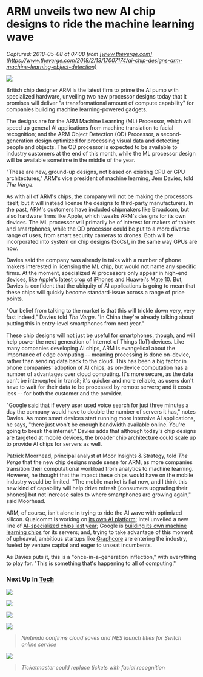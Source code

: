 # ARM unveils two new AI chip designs to ride the machine learning wave

_Captured: 2018-05-08 at 07:08 from [www.theverge.com](https://www.theverge.com/2018/2/13/17007174/ai-chip-designs-arm-machine-learning-object-detection)_

![](https://cdn.vox-cdn.com/thumbor/t5zRpoiQl3fQUzYYyxS8ynt_ZrE=/0x0:4020x2680/1200x800/filters:focal\(1156x1716:1798x2358\)/cdn.vox-cdn.com/uploads/chorus_image/image/58675337/akrales_170118_1404_A_0008.0.jpg)

British chip designer ARM is the latest firm to prime the AI pump with specialized hardware, unveiling two new processor designs today that it promises will deliver "a transformational amount of compute capability" for companies building machine learning-powered gadgets.

The designs are for the ARM Machine Learning (ML) Processor, which will speed up general AI applications from machine translation to facial recognition; and the ARM Object Detection (OD) Processor, a second-generation design optimized for processing visual data and detecting people and objects. The OD processor is expected to be available to industry customers at the end of this month, while the ML processor design will be available sometime in the middle of the year.

"These are new, ground-up designs, not based on existing CPU or GPU architectures," ARM's vice president of machine learning, Jem Davies, told _The Verge_.

As with all of ARM's chips, the company will not be making the processors itself, but it will instead license the designs to third-party manufacturers. In the past, ARM's customers have included chipmakers like Broadcom, but also hardware firms like Apple, which tweaks ARM's designs for its own devices. The ML processor will primarily be of interest for makers of tablets and smartphones, while the OD processor could be put to a more diverse range of uses, from smart security cameras to drones. Both will be incorporated into system on chip designs (SoCs), in the same way GPUs are now.

Davies said the company was already in talks with a number of phone makers interested in licensing the ML chip, but would not name any specific firms. At the moment, specialized AI processors only appear in high-end devices, like Apple's [latest crop of iPhones](https://www.theverge.com/2017/9/13/16300464/apple-iphone-x-ai-neural-engine) and Huawei's [Mate 10](https://www.theverge.com/circuitbreaker/2017/10/16/16481242/huawei-mate-10-pro-announcement-specs-price-ai-features). But, Davies is confident that the ubiquity of AI applications is going to mean that these chips will quickly become standard-issue across a range of price points.

"Our belief from talking to the market is that this will trickle down very, very fast indeed," Davies told _The Verge_. "In China they're already talking about putting this in entry-level smartphones from next year."

These chip designs will not just be useful for smartphones, though, and will help power the next generation of Internet of Things (IoT) devices. Like many companies developing AI chips, ARM is evangelical about the importance of edge computing -- meaning processing is done on-device, rather than sending data back to the cloud. This has been a big factor in phone companies' adoption of AI chips, as on-device computation has a number of advantages over cloud computing. It's more secure, as the data can't be intercepted in transit; it's quicker and more reliable, as users don't have to wait for their data to be processed by remote servers; and it costs less -- for both the customer and the provider.

"Google [said](https://www.wired.com/2017/04/building-ai-chip-saved-google-building-dozen-new-data-centers/) that if every user used voice search for just three minutes a day the company would have to double the number of servers it has," notes Davies. As more smart devices start running more intensive AI applications, he says, "there just won't be enough bandwidth available online. You're going to break the internet." Davies adds that although today's chip designs are targeted at mobile devices, the broader chip architecture could scale up to provide AI chips for servers as well.

Patrick Moorhead, principal analyst at Moor Insights & Strategy, told _The Verge_ that the new chip designs made sense for ARM, as more companies transition their computational workload from analytics to machine learning. However, he thought that the impact these chips would have on the mobile industry would be limited. "The mobile market is flat now, and I think this new kind of capability will help drive refresh [consumers upgrading their phones] but not increase sales to where smartphones are growing again," said Moorhead.

ARM, of course, isn't alone in trying to ride the AI wave with optimized silicon. Qualcomm is working on [its own AI platform](https://www.theverge.com/2017/7/25/16024540/ai-mobile-chips-qualcomm-neural-processing-engine-sdk); Intel unveiled a new line of [AI-specialized chips last year](https://www.theverge.com/circuitbreaker/2017/10/17/16488414/intel-ai-chips-nervana-neural-network-processor-nnp); Google is [building its own machine learning chips](https://www.theverge.com/2017/5/18/15657256/google-ai-machine-learning-tensorflow-io-2017-platform-play) for its servers; and, trying to take advantage of this moment of upheaval, ambitious startups like [Graphcore](https://venturebeat.com/2017/11/13/ai-chip-startup-graphcore-raises-50-million-to-battle-nvidia-and-intel/) are entering the industry, fueled by venture capital and eager to unseat incumbents.

As Davies puts it, this is a "once-in-a-generation inflection," with everything to play for. "This is something that's happening to all of computing."

###  Next Up In [Tech](https://www.theverge.com/tech)

![](https://cdn.vox-cdn.com/thumbor/JWdGijip0Yom3VpVYUg395NMaPs=/0x0:2048x1135/1200x800/filters:focal\(861x405:1187x731\)/cdn.vox-cdn.com/uploads/chorus_image/image/59648385/yourphone.1525709218.jpg)

![](https://cdn.vox-cdn.com/thumbor/lwuAhEkTO-B8VfBXI-eakRpOf5U=/0x0:1000x1000/1200x800/filters:focal\(383x234:543x394\)/cdn.vox-cdn.com/uploads/chorus_image/image/59650917/DcmVPx1XcAAO4Az_1_.0.jpg)

![](https://cdn.vox-cdn.com/thumbor/eV6iOjvy14isMdKwwSLrz4KJlZ0=/0x0:2040x1360/1200x800/filters:focal\(1099x78:1425x404\)/cdn.vox-cdn.com/uploads/chorus_image/image/59648547/satyanadella.0.0.jpg)

![](https://cdn.vox-cdn.com/thumbor/77rI68SR6XXhNo5orbZ424ggQTI=/0x71:1350x830/1200x675/cdn.vox-cdn.com/uploads/chorus_image/image/59659349/Screen_Shot_2018_05_08_at_10.55.53.0.png)

> _Nintendo confirms cloud saves and NES launch titles for Switch online service_

![](https://cdn.vox-cdn.com/thumbor/BbTnY9iy2pNC2MRhHCsbU6JgHpE=/0x130:1275x847/1200x675/cdn.vox-cdn.com/uploads/chorus_image/image/59658075/Ticketmaster_Presence_Phone_Tapping_Enclosure.0.png)

> _Ticketmaster could replace tickets with facial recognition_

